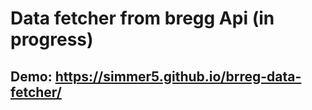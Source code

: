 
# Data fetcher from bregg Api (in progress)

## Demo: https://simmer5.github.io/brreg-data-fetcher/
